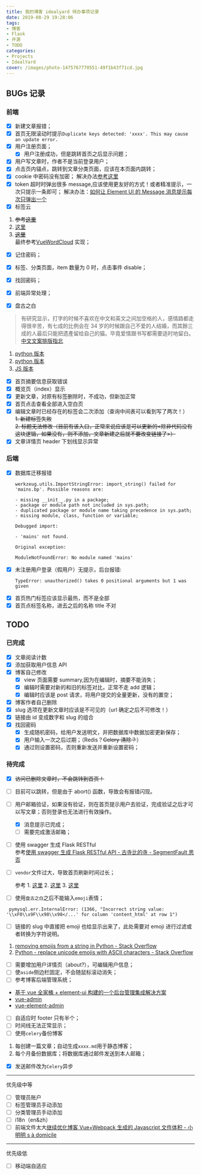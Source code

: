 ```yaml
---
title: 我的博客 idealyard 待办事项记录
date: 2019-08-29 19:28:06
tags:
- 博客
- Flask
- 开源
- TODO
categories:
- Projects
- IdealYard
cover: /images/photo-1475767770551-49f1b43f71cd.jpg
---
```


## BUGs 记录

### 前端

- [x] 新建文章报错；
- [x] 首页无限滚动时提示`Duplicate keys detected: 'xxxx'. This may cause an update error.`
- [x] 用户注册页面；
    - [x] 用户注册成功，但是跳转首页之后显示问题；
- [x] 用户写文章时，作者不是当前登录用户；
- [x] 点击页内锚点，跳转到文章分类页面，应该在本页面内跳转；
- [x] cookie 中密码没有加密；
 解决办法[参考这里](https://www.cnblogs.com/xiaolucky/p/11165179.html)
- [x] token 超时时弹出很多 message,应该使用更友好的方式！或者精准提示，一次只提示一条即可；
    解决办法：[如何让 Element UI 的 Message 消息提示每次只弹出一个](https://segmentfault.com/a/1190000020173021)
- [x] 标签云  
 1.  ~~参考[这里](https://github.com/MikeCoder/hexo-tag-cloud)~~
 2. [这里](https://juejin.im/post/5c99a0f7e51d454e9b3c3343)
 3. ~~[这里](https://github.com/nobalmohan/vue-tag-cloud)~~  
最终参考[VueWordCloud](https://github.com/SeregPie/VueWordCloud) 实现；
- [x] 记住密码；
- [x] 标签、分类页面，item 数量为 0 时，点击事件 disable；
- [x] 找回密码；
 - [x] 前端异常处理；

- [x] 盘古之白
> 有研究显示，打字的时候不喜欢在中文和英文之间加空格的人，感情路都走得很辛苦，有七成的比例会在 34 岁的时候跟自己不爱的人结婚，而其餘三成的人最后只能把遗產留给自己的猫。毕竟爱情跟书写都需要适时地留白。
[中文文案排版指北](https://github.com/sparanoid/chinese-copywriting-guidelines)
 1. [python 版本](https://github.com/hustcc/hint)
 2. [python 版本](https://github.com/hjiang/scripts/blob/master/add-space-between-latin-and-cjk)
 3. [JS 版本](https://github.com/hustcc/lint-md/tree/master/packages/lint-md)
- [x] 首页摘要信息获取错误
- [x] 概览页（index）显示
- [x] 更新文章，对原有标签删除时，不成功，但新加正常
- [x] 首页点击查看全部进入空白页
- [x] 编辑文章时已经存在的标签会二次添加（查询中间表可以看到写了两次！）  
    ~~1. 新建标签失败~~  
    ~~2. 标题无法修改（目前有该入口，正常来说应该是可以更新的<除非代码没有这块逻辑，如果没有，则不添加，文章新建之后就不要改变链接了>）~~
- [x] 文章详情页 header 下划线显示异常
    
### 后端

- [x] 数据库迁移报错
    ```plain
    werkzeug.utils.ImportStringError: import_string() failed for 'mains.bp'. Possible reasons are:
    
    - missing __init__.py in a package;
    - package or module path not included in sys.path;
    - duplicated package or module name taking precedence in sys.path;
    - missing module, class, function or variable;
    
    Debugged import:
    
    - 'mains' not found.
    
    Original exception:
    
    ModuleNotFoundError: No module named 'mains'
    ```
- [x] 未注册用户登录（假用户）无提示，后台报错:
    ```plain
    TypeError: unauthorized() takes 0 positional arguments but 1 was given
    ```
- [x] 首页热门标签应该显示最热，而不是全部
- [x] 首页点标签名称，进去之后的名称 title 不对

## TODO

### 已完成

- [x] 文章阅读计数
- [x] 添加获取用户信息 API
- [x] 博客自己修改  
  - [x] view 页面需要 summary,因为在编辑时，摘要不能消失；  
  - [x] 编辑时需要对新的和旧的标签对比，正常不走 add 逻辑；  
  - [x] 编辑时应该是 post 请求，将用户提交的全量更新，没有的置空；
- [x] 博客作者自己删除
- [x] slug 选项在更新文章时应该是不可见的（url 确定之后不可修改！）
- [x] 链接由 id 变成数字和 slug 的组合
- [x] 找回密码
    - [x] 生成随机密码，给用户发送明文，并把数据库中数据加密更新保存；
    - [x] 用户输入一次之后过期；（Redis？~~Celery 清除？~~）
    - [x] 通过则设置密码，否则重新发送并重新设置密码；
    
### 待完成
- [x] ~~访问已删除文章时，不会跳转到首页！~~
 - [ ] 目前可以跳转，但是由于 abort() 函数，导致会有报错闪现。
- [ ] 用户邮箱验证，如果没有验证，则在首页提示用户去验证，完成验证之后才可以写文章；否则登录也无法进行有效操作。
   - [x] 消息提示已完成；
   - [ ] 需要完成激活邮箱；
- [ ] 使用 swagger 生成 Flask RESTful    
  参考[使用 swagger 生成 Flask RESTful API - 古寺比的寺 - SegmentFault 思否](https://segmentfault.com/a/1190000010144742)
- [ ] `vendor`文件过大，导致首页刷新时间过长；

  参考 1. [这里](https://forum.vuejs.org/t/vue-cli-vendor-js/37246)  2. [这里](https://segmentfault.com/q/1010000008832754)  3. [这里](https://www.jianshu.com/p/e78c2210c410)
- [ ] 使用`盘古之白`之后不能输入`emoji`表情；
 ```plain
  pymysql.err.InternalError: (1366, "Incorrect string value: '\\xF0\\x9F\\x98\\x98</...' for column 'content_html' at row 1")
 ```
- [ ] 链接的 slug 中直接把 emoji 也给显示出来了，此处需要对 emoji 进行过滤或者转换为字符说明。
 1. [removing emojis from a string in Python - Stack Overflow](https://stackoverflow.com/questions/33404752/removing-emojis-from-a-string-in-python)
 2. [Python - replace unicode emojis with ASCII characters - Stack Overflow](https://stackoverflow.com/questions/43797500/python-replace-unicode-emojis-with-ascii-characters/43813727#43813727)
- [ ] 需要增加用户详情页（about?），可编辑用户信息；
- [ ] 使`aside`侧边栏固定，不会随鼠标滚动消失；
- [ ] 参考博客后端管理系统；
 - [基于 vue 全家桶 + element-ui 构建的一个后台管理集成解决方案](https://github.com/uncleLian/vue-blog)
 - [vue-admin](https://github.com/taylorchen709/vue-admin)
 - [vue-element-admin](https://github.com/PanJiaChen/vue-element-admin)
- [ ] 自适应时 footer 只有半个；
- [ ] 时间线无法正常显示；
- [ ] 使用`celery`备份博客
 1. 每创建一篇文章；自动生成`xxxx.md`用于静态博客；
 2. 每个月备份数据库；将数据库通过邮件发送到本人邮箱；
- [x] 发送邮件改为`Celery`异步

---

优先级中等
- [ ] 管理员账户
- [ ] 标签管理员手动添加
- [ ] 分类管理员手动添加
- [ ] i18n（en&zh）
- [ ] 前端文件太大[继续优化博客 Vue+Webpack 生成的 Javascript 文件体积 - 小明明 s à domicile](https://www.dongwm.com/post/optimize-javascript/)

---
优先级低

- [ ] 移动端自适应
